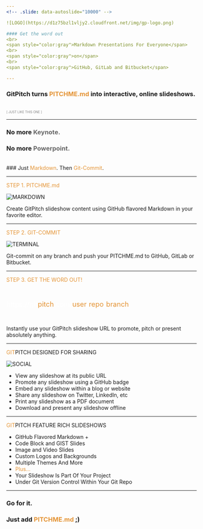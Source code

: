 ```yaml
---
<!-- .slide: data-autoslide="10000" -->

![LOGO](https://d1z75bzl1vljy2.cloudfront.net/img/gp-logo.png)

#### Get the word out
<br>
<span style="color:gray">Markdown Presentations For Everyone</span>
<br>
<span style="color:gray">on</span>
<br>
<span style="color:gray">GitHub, GitLab and Bitbucket</span>

---
```


### GitPitch turns <span style="color: #e49436; text-transform: none">PITCHME.md</span> into interactive, online slideshows.
<br>
<span style="color:gray; font-size:0.6em;">[ JUST LIKE THIS ONE ]</span>

---
<!-- .slide: data-autoslide="2000" -->

### No more <span style="color: #666666">Keynote.</span>
### <span class="fragment" data-fragment-index="1" data-autoslide="2000">No more <span style="color: #666666">Powerpoint.</span>
<br>
### <span class="fragment" data-fragment-index="2" data-autoslide="3500">Just <span style="color: #e49436">Markdown</span>. Then <span style="color: #e49436">Git-Commit</span>.</li>

---

<span style="color: #e49436">STEP 1. PITCHME.md</span>

![MARKDOWN](https://d1z75bzl1vljy2.cloudfront.net/hello-world/markdown.png)

Create GitPitch slideshow content using GitHub flavored Markdown in your favorite editor.

---

<span style="color: #e49436">STEP 2. GIT-COMMIT</span>

![TERMINAL](https://d1z75bzl1vljy2.cloudfront.net/hello-world/terminal.png)

Git-commit on any branch and push your PITCHME.md to GitHub, GitLab or Bitbucket.

---

<span style="color: #e49436">STEP 3. GET THE WORD OUT!</span>

<br>

<span style="font-size: 1.3em;"><span style="color:white">htt</span><span style="color:white">ps://git</span><span style="color: #e49436">pitch</span><span style="color: white">.com/<span style="color: #e49436">user</span>/<span style="color: #e49436">repo</span>/<span style="color: #e49436">branch</span></span>

<br>

Instantly use your GitPitch slideshow URL to promote, pitch or present absolutely anything.

---
<!-- .slide: data-autoslide="11000" -->

<span style="color: #e49436">GIT</span>PITCH DESIGNED FOR SHARING

![SOCIAL](https://d1z75bzl1vljy2.cloudfront.net/hello-world/gp-social.jpg)

- View any slideshow at its public URL
- Promote any slideshow using a GitHub badge
- Embed any slideshow within a blog or website
- Share any slideshow on Twitter, LinkedIn, etc
- Print any slideshow as a PDF document
- Download and present any slideshow offline

---
<!-- .slide: data-autoslide="12000" -->

<span style="color: #e49436">GIT</span>PITCH FEATURE RICH SLIDESHOWS

- GitHub Flavored Markdown +
- Code Block and GIST Slides
- Image and Video Slides
- Custom Logos and Backgrounds
- Multiple Themes And More
- <span style="color: #e49436">Plus...</span>
- Your Slideshow Is Part Of Your Project
- Under Git Version Control Within Your Git Repo


---
<!-- .slide: data-autoslide="8000" -->

### Go for it.
### Just add <span style="color: #e49436; text-transform: none">PITCHME.md</span> ;)


